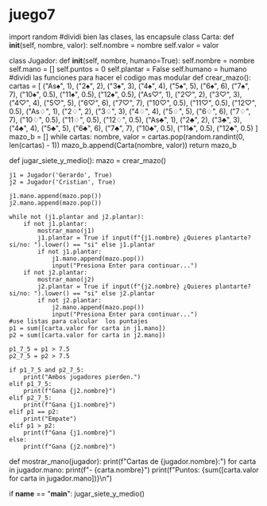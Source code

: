 # juego7

import random
#dividi bien las clases, las encapsule
class Carta:
    def __init__(self, nombre, valor):
        self.nombre = nombre
        self.valor = valor

class Jugador:
    def __init__(self, nombre, humano=True):
        self.nombre = nombre
        self.mano = []
        self.puntos = 0
        self.plantar = False
        self.humano = humano
#dividi las funciones para hacer el codigo mas modular
def crear_mazo():
    cartas = [
        ("As♠", 1), ("2♠", 2), ("3♠", 3), ("4♠", 4), ("5♠", 5), ("6♠", 6),
        ("7♠", 7), ("10♠", 0.5), ("11♠", 0.5), ("12♠", 0.5),
        ("As♡", 1), ("2♡", 2), ("3♡", 3), ("4♡", 4), ("5♡", 5), ("6♡", 6),
        ("7♡", 7), ("10♡", 0.5), ("11♡", 0.5), ("12♡", 0.5),
        ("As♢", 1), ("2♢", 2), ("3♢", 3), ("4♢", 4), ("5♢", 5), ("6♢", 6),
        ("7♢", 7), ("10♢", 0.5), ("11♢", 0.5), ("12♢", 0.5),
        ("As♣", 1), ("2♣", 2), ("3♣", 3), ("4♣", 4), ("5♣", 5), ("6♣", 6),
        ("7♣", 7), ("10♣", 0.5), ("11♣", 0.5), ("12♣", 0.5)
    ]
    mazo_b = []
    while cartas:
        nombre, valor = cartas.pop(random.randint(0, len(cartas) - 1))
        mazo_b.append(Carta(nombre, valor))
    return mazo_b

def jugar_siete_y_medio():
    mazo = crear_mazo()
    
    j1 = Jugador('Gerardo', True)
    j2 = Jugador('Cristian', True)
    
    j1.mano.append(mazo.pop())
    j2.mano.append(mazo.pop())
    
    while not (j1.plantar and j2.plantar):
        if not j1.plantar:
            mostrar_mano(j1)
            j1.plantar = True if input(f"{j1.nombre} ¿Quieres plantarte? si/no: ").lower() == "si" else j1.plantar
            if not j1.plantar:
                j1.mano.append(mazo.pop())
                input("Presiona Enter para continuar...")
        if not j2.plantar:
            mostrar_mano(j2)
            j2.plantar = True if input(f"{j2.nombre} ¿Quieres plantarte? si/no: ").lower() == "si" else j2.plantar
            if not j2.plantar:
                j2.mano.append(mazo.pop())
                input("Presiona Enter para continuar...")
    #use listas para calcular  los puntajes
    p1 = sum([carta.valor for carta in j1.mano])
    p2 = sum([carta.valor for carta in j2.mano])
    
    p1_7_5 = p1 > 7.5
    p2_7_5 = p2 > 7.5
    
    if p1_7_5 and p2_7_5:
        print("Ambos jugadores pierden.")
    elif p1_7_5:
        print(f"Gana {j2.nombre}")
    elif p2_7_5:
        print(f"Gana {j1.nombre}")
    elif p1 == p2:
        print("Empate")
    elif p1 > p2:
        print(f"Gana {j1.nombre}")
    else:
        print(f"Gana {j2.nombre}")

def mostrar_mano(jugador):
    print(f"Cartas de {jugador.nombre}:")
    for carta in jugador.mano:
        print(f"- {carta.nombre}")
    print(f"Puntos: {sum([carta.valor for carta in jugador.mano])}\n")

if __name__ == "__main__":
    jugar_siete_y_medio()
